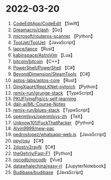 # 2022-03-20

1. [CodeEditApp/CodeEdit](https://github.com/CodeEditApp/CodeEdit) 【Swift】
2. [Dreamacro/clash](https://github.com/Dreamacro/clash) 【Go】
3. [microsoft/routeros-scanner](https://github.com/microsoft/routeros-scanner) 【Python】
4. [ToolJet/ToolJet](https://github.com/ToolJet/ToolJet) 【JavaScript】
5. [lapce/lapce](https://github.com/lapce/lapce) 【Rust】
6. [kabinspace/AstroVim](https://github.com/kabinspace/AstroVim) 【Lua】
7. [bitcoin/bitcoin](https://github.com/bitcoin/bitcoin) 【C++】
8. [PowerShell/PowerShell](https://github.com/PowerShell/PowerShell) 【C#】
9. [BeyondDimension/SteamTools](https://github.com/BeyondDimension/SteamTools) 【C#】
10. [aptos-labs/aptos-core](https://github.com/aptos-labs/aptos-core) 【Rust】
11. [DingXiaoH/RepLKNet-pytorch](https://github.com/DingXiaoH/RepLKNet-pytorch) 【Python】
12. [remix-run/grunge-stack](https://github.com/remix-run/grunge-stack) 【TypeScript】
13. [PKUFlyingPig/cs-self-learning](https://github.com/PKUFlyingPig/cs-self-learning) 
14. [dair-ai/ML-Course-Notes](https://github.com/dair-ai/ML-Course-Notes) 
15. [remix-run/blues-stack](https://github.com/remix-run/blues-stack) 【TypeScript】
16. [openmlsys/openmlsys-zh](https://github.com/openmlsys/openmlsys-zh) 【TeX】
17. [Unknow101/FuckThatPacker](https://github.com/Unknow101/FuckThatPacker) 【Python】
18. [Alvin9999/new-pac](https://github.com/Alvin9999/new-pac) 
19. [pedroslopez/whatsapp-web.js](https://github.com/pedroslopez/whatsapp-web.js) 【JavaScript】
20. [ppy/osu](https://github.com/ppy/osu) 【C#】
21. [2dust/v2rayN](https://github.com/2dust/v2rayN) 【C#】
22. [theOehrly/Fast-F1](https://github.com/theOehrly/Fast-F1) 【Python】
23. [nocodb/nocodb](https://github.com/nocodb/nocodb) 【Vue】
24. [datawhalechina/easy-rl](https://github.com/datawhalechina/easy-rl) 【JupyterNotebook】
25. [Budibase/budibase](https://github.com/Budibase/budibase) 【JavaScript】
